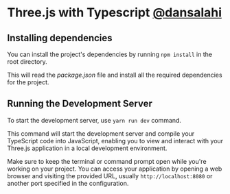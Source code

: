 # Three.js with Typescript [@dansalahi](https://github.com/dansalahi)
## Installing dependencies
You can install the project's dependencies by running `npm install` in the root directory.

This will read the _package.json_ file and install all the required dependencies for the project.
## Running the Development Server
To start the development server, use `yarn run dev` command.

This command will start the development server and compile your TypeScript code into JavaScript, enabling you to view and interact with your Three.js application in a local development environment.

Make sure to keep the terminal or command prompt open while you're working on your project. You can access your application by opening a web browser and visiting the provided URL, usually `http://localhost:8080` or another port specified in the configuration.
